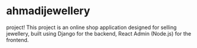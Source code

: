# ahmadijewellery
project! This project is an online shop application designed for selling jewellery, built using Django for the backend, React Admin (Node.js) for the frontend.
